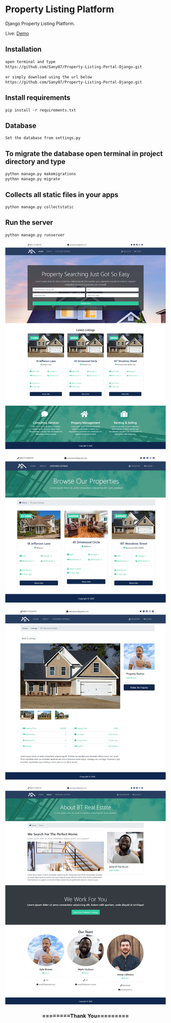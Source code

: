  
# Property Listing Platform
Django Property Listing Platform. 

Live: [Demo](https://django-property-listing.herokuapp.com/)

## Installation

```
open terminal and type
https://github.com/Sany07/Property-Listing-Portal-Django.git

or simply download using the url below
https://github.com/Sany07/Property-Listing-Portal-Django.git
```

## Install requirements

```
pip install -r requirements.txt
```
## Database

```
Set the database from settings.py
```

## To migrate the database open terminal in project directory and type
```
python manage.py makemigrations
python manage.py migrate
```

## Collects all static files in your apps
 
```
python manage.py collectstatic
```

## Run the server
```
python manage.py runserver
```


![Settings Window](https://raw.githubusercontent.com/Sany07/property-listing-platform-laravel/master/screenshots/1.png)

![Settings Window](https://raw.githubusercontent.com/Sany07/property-listing-platform-laravel/master/screenshots/2.png)

![Settings Window](https://raw.githubusercontent.com/Sany07/property-listing-platform-laravel/master/screenshots/3.png)

![Settings Window](https://raw.githubusercontent.com/Sany07/property-listing-platform-laravel/master/screenshots/4.png)



<div align="center">
    <h3>========Thank You=========</h3>
</div>


